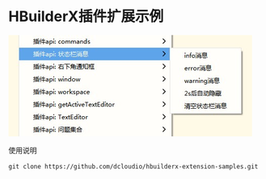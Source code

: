 # HBuilderX插件扩展示例

![示例](static/exmaple.jpg)

使用说明

```shell
git clone https://github.com/dcloudio/hbuilderx-extension-samples.git
```